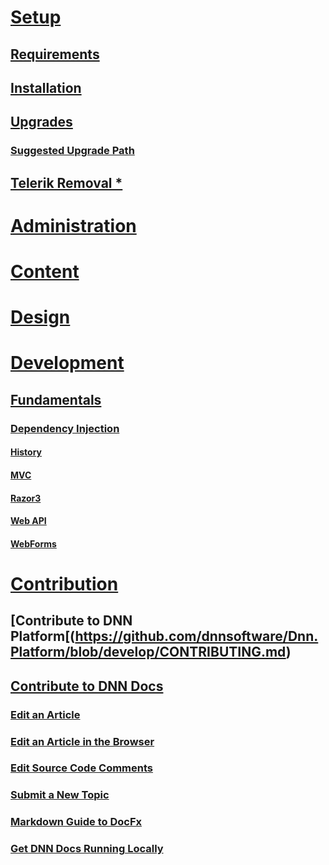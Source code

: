 # [Setup](xref:getting-started-setup)
## [Requirements](xref:setup-requirements)
## [Installation](xref:setup-installation)
## [Upgrades](xref:setup-upgrades)
### [Suggested Upgrade Path](xref:setup-upgrades-suggested-upgrade-path)
## [Telerik Removal *](xref:setup-telerik-removal)
# [Administration](xref:getting-started-administration)
# [Content](xref:getting-started-content)
# [Design](xref:getting-started-design)
# [Development](xref:getting-started-development)
## [Fundamentals](xref:getting-started-development-fundamentals)
### [Dependency Injection](xref:getting-started-development-fundamentals-dependency-injection)
#### [History](xref:getting-started-development-fundamentals-dependency-injection-history)
#### [MVC](xref:getting-started-development-fundamentals-dependency-injection-mvc)
#### [Razor3](xref:getting-started-development-fundamentals-dependency-injection-razor3)
#### [Web API](xref:getting-started-development-fundamentals-dependency-injection-web-api)
#### [WebForms](xref:getting-started-development-fundamentals-dependency-injection-webforms)
# [Contribution](xref:getting-started-contribution)
## [Contribute to DNN Platform[(https://github.com/dnnsoftware/Dnn.Platform/blob/develop/CONTRIBUTING.md)
## [Contribute to DNN Docs](xref:contribute-to-docs)
### [Edit an Article](xref:how-to-edit-an-article)
### [Edit an Article in the Browser](xref:how-to-edit-an-article-in-browser)
### [Edit Source Code Comments](xref:how-to-edit-source-code-comments)
### [Submit a New Topic](xref:how-to-submit-a-new-topic)
### [Markdown Guide to DocFx](xref:markdown-guide-to-docfx)
### [Get DNN Docs Running Locally](xref:get-dnn-docs-running-locally)
